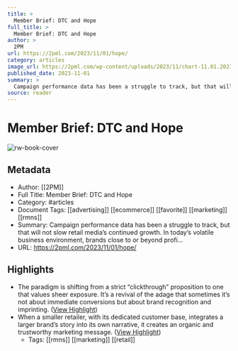 ```yaml
---
title: >
  Member Brief: DTC and Hope
full_title: >
  Member Brief: DTC and Hope
author: >
  2PM
url: https://2pml.com/2023/11/01/hope/
category: articles
image_url: https://2pml.com/wp-content/uploads/2023/11/chart-11.01.2023.jpg
published_date: 2023-11-01
summary: >
  Campaign performance data has been a struggle to track, but that will not slow retail media’s continued growth. In today’s volatile business environment, brands close to or beyond profi…
source: reader
---
```

# Member Brief: DTC and Hope

![rw-book-cover](https://2pml.com/wp-content/uploads/2023/11/chart-11.01.2023.jpg)

## Metadata
- Author: [[2PM]]
- Full Title: Member Brief: DTC and Hope
- Category: #articles
- Document Tags: [[advertising]] [[ecommerce]] [[favorite]] [[marketing]] [[rmns]] 
- Summary: Campaign performance data has been a struggle to track, but that will not slow retail media’s continued growth. In today’s volatile business environment, brands close to or beyond profi…
- URL: https://2pml.com/2023/11/01/hope/

## Highlights
- The paradigm is shifting from a strict “clickthrough” proposition to one that values sheer exposure. It’s a revival of the adage that sometimes it’s not about immediate conversions but about brand recognition and imprinting. ([View Highlight](https://read.readwise.io/read/01heatyzs0sd087qnmdz1r9ge1))
- When a smaller retailer, with its dedicated customer base, integrates a larger brand’s story into its own narrative, it creates an organic and trustworthy marketing message. ([View Highlight](https://read.readwise.io/read/01heav1qsp405rye607tc1259f))
    - Tags: [[rmns]] [[marketing]] [[retail]] 


